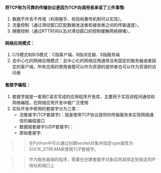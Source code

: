 #### 将TCP称为可靠的传输协议是因为TCP向调用者承诺了三件事情:
1. 数据不传丢不传错（利用握手、校验和重传机制可以实现）。
2. 流量控制（通过滑动窗口匹配数据发送者和接收者之间的传输速度）。
3. 拥塞控制（通过RTT时间以及对滑动窗口的控制缓解网络拥堵）。

#### 网络应用模式：
1. C/S模式和B/S模式：C指客户端、B指浏览器、S指服务端
2. 去中心化的网络应用模式：去中心化的网络应用通常没有固定的服务器或者固定的客户端，所有应用的使用者既可以作为资源的提供者也可以作为资源的访问者

#### 套接字编程：
1. 套接字就是一套用C语言写成的应用程序开发库，主要用于实现进程间通信和网络编程，在网络应用开发中被广泛使用
2. 实际开发中使用的套接字分为三类：
   - 流套接字(TCP套接字)：就是使用TCP协议提供的传输服务来实现网络通信的编程接口
   - 数据报套接字(UDP套接字)：
   - 原始套接字:
>> 在Python中可以通过创建socket对象并指定type属性为SOCK_STREAM来使用TCP套接字。

>> 作为服务器端的程序，需要在创建套接字对象后将其绑定到指定的IP地址和端口上